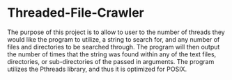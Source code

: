 # Threaded-File-Crawler
 The purpose of this project is to allow to user to the number of threads they would like the program to utilize, a string to search for, and any number of files and directories to be searched through. The program will then output the number of times that the string was found within any of the text files, directories, or sub-directories of the passed in arguments. The program utilizes the Pthreads library, and thus it is optimized for POSIX.
